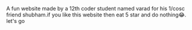 
A fun website made by a 12th coder student named varad for his 1/cosc friend shubham.if you like this website then eat 5 star and do nothing😂. let's go
